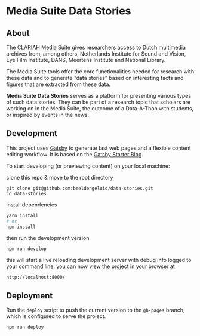 # Media Suite Data Stories

## About

The [CLARIAH Media Suite](https://mediasuite.clariah.nl/) gives researchers access to Dutch multimedia archives from, among others, Netherlands Institute for Sound and Vision, Eye Film Institute, DANS, Meertens Institute and National Library.

The Media Suite tools offer the core functionalities needed for research with these data and to generate “data stories” based on interesting facts and figures that are extracted from these data.

**Media Suite Data Stories** serves as a platform for presenting various types of such data stories. They can be part of a research topic that scholars are working on in the Media Suite, the outcome of a Data-A-Thon with students, or inspired by events in the news.

## Development

This project uses [Gatsby](https://www.gatsbyjs.org/) to generate fast web pages and a flexible content editing workflow. It is based on the [Gatsby Starter Blog](https://github.com/gatsbyjs/gatsby-starter-blog).

To start developing (or previewing content) on your local machine:

clone this repo & move to the root directory

    git clone git@github.com:beeldengeluid/data-stories.git
    cd data-stories

install dependencies

```bash
yarn install
# or
npm install
```

then run the development version

    npm run develop

this will start a live reloading development server with debug info logged to your command line. you can now view the project in your browser at

    http://localhost:8000/

## Deployment

Run the `deploy` script to push the current version to the `gh-pages` branch, which is configured to serve the project.

    npm run deploy
